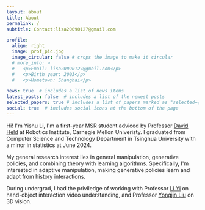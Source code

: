 ```yaml
---
layout: about
title: About
permalink: /
subtitle: Contact:lisa20090127@gmail.com 

profile:
  align: right
  image: prof_pic.jpg
  image_circular: false # crops the image to make it circular
  # more_info: >
  #   <p>Email: lisa20090127@gmail.com</p>
  #   <p>Birth year: 2003</p>
  #   <p>Hometown: Shanghai</p>

news: true  # includes a list of news items
latest_posts: false  # includes a list of the newest posts
selected_papers: true # includes a list of papers marked as "selected={true}"
social: true  # includes social icons at the bottom of the page
---
```


Hi! I'm Yishu Li, I'm a first-year MSR student adviced by Professor [David Held](http://davheld.github.io) at Robotics Institute, Carnegie Mellon Univeristy. I graduated from Computer Science and Technology Department in Tsinghua University with a minor in statistics at June 2024. 

My general research interest lies in general manipulation, generative policies, and combining theory with learning algorithms. Specifically, I'm interested in adaptive manipulation, making generative policies learn and adapt from history interactions. 

During undergrad, I had the priviledge of working with Professor [Li Yi](https://ericyi.github.io) on hand-object interaction video understanding, and Professor [Yongjin Liu](http://cg.cs.tsinghua.edu.cn/people/~Yongjin/Yongjin.htm) on 3D vision.